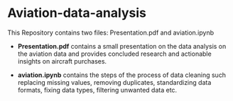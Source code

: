 # Aviation-data-analysis

This Repository contains two files: Presentation.pdf and aviation.ipynb

- **Presentation.pdf** contains a small presentation on the data analysis on the aviation data and provides concluded research  and actionable insights on aircraft purchases.

- **aviation.ipynb** contains the steps of the process of data cleaning such replacing missing values, removing duplicates, standardizing data formats, fixing data types, filtering unwanted data etc.